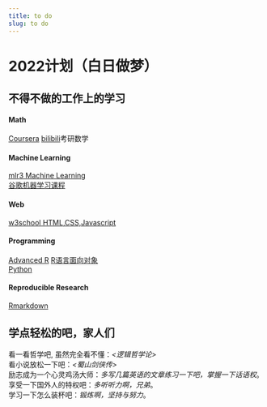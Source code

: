 ```yaml
---
title: to do
slug: to do
---
```

# 2022计划（白日做梦）
##   不得不做的工作上的学习
#### Math
[Coursera](https://www.coursera.org/) 
[bilibili](https://www.bilibili.com/)考研数学 

####  Machine Learning
[mlr3 Machine Learning](https://introduction-to-machine-learning.netlify.app/)  
[谷歌机器学习课程](https://developers.google.com/machine-learning/foundational-courses) 

#### Web
[w3school  HTML,CSS,Javascript](https://www.w3school.com.cn/h.asp)

#### Programming
[Advanced R](https://adv-r.hadley.nz/) 
[R语言面向对象](https://dataxujing.github.io/R_oop/index.html)  
[Python](https://www.w3school.com.cn/h.asp)  

#### Reproducible Research
[Rmarkdown](https://rmarkdown.rstudio.com/)

##   学点轻松的吧，家人们
看一看哲学吧, 虽然完全看不懂：*<逻辑哲学论>*  
看小说放松一下吧：*<蜀山剑侠传>*   
励志成为一个心灵鸡汤大师：*多写几篇英语的文章练习一下吧，掌握一下话语权*。  
享受一下国外人的特权吧：*多听听力啊，兄弟*。  
学习一下怎么装杯吧：*锻炼啊，坚持与努力*。 



